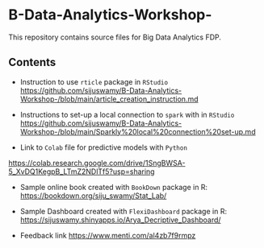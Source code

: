 # B-Data-Analytics-Workshop-
This repository contains source files for Big Data Analytics FDP.

## Contents

- Instruction to use `rticle` package in `RStudio` <https://github.com/sijuswamy/B-Data-Analytics-Workshop-/blob/main/article_creation_instruction.md>

- Instructions to set-up a local connection to `spark` with in `RStudio`  <https://github.com/sijuswamy/B-Data-Analytics-Workshop-/blob/main/Sparkly%20local%20connection%20set-up.md>


- Link to `Colab` file for predictive models with `Python`

<https://colab.research.google.com/drive/1SngBWSA-5_XvDQ1KegpB_LTmZ2NDlTf5?usp=sharing>

- Sample online book created with `BookDown` package in R: <https://bookdown.org/siju_swamy/Stat_Lab/>
- Sample Dashboard created with `FlexiDashboard` package in R: <https://sijuswamy.shinyapps.io/Arya_Decriptive_Dashboard/>

- Feedback link <https://www.menti.com/al4zb7f9rmpz>
